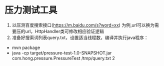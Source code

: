 # 压力测试工具

1. 以压测百度搜索接口(https://m.baidu.com/s?word=xx) 为例,url可以换为需要压的url，HttpHandler类可修改相应验证逻辑
2. 准备好搜索词列表query.txt，设置适当线程数，编译并执行java程序：
 * mvn package 
 * java -cp target/pressure-test-1.0-SNAPSHOT.jar com.hong.pressure.PressureTest /tmp/query.txt 2
 